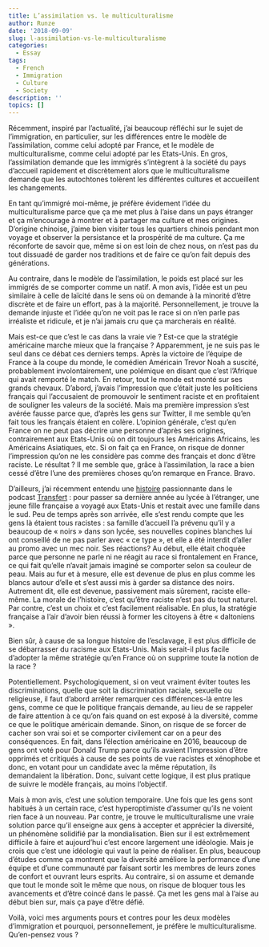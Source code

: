 ```yaml
---
title: L’assimilation vs. le multiculturalisme
author: Runze
date: '2018-09-09'
slug: l-assimilation-vs-le-multiculturalisme
categories:
  - Essay
tags:
  - French
  - Immigration
  - Culture
  - Society
description: ''
topics: []
---
```


Récemment, inspiré par l’actualité, j’ai beaucoup réfléchi sur le sujet de l’immigration, en particulier, sur les différences entre le modèle de l’assimilation, comme celui adopté par France, et le modèle de multiculturalisme, comme celui adopté par les Etats-Unis. En gros, l’assimilation demande que les immigrés s’intègrent à la société du pays d’accueil rapidement et discrètement alors que le multiculturalisme demande que les autochtones tolèrent les différentes cultures et accueillent les changements.

En tant qu’immigré moi-même, je préfère évidement l’idée du multiculturalisme parce que ça me met plus à l’aise dans un pays étranger et ça m’encourage à montrer et à partager ma culture et mes origines. D’origine chinoise, j’aime bien visiter tous les quartiers chinois pendant mon voyage et observer la persistance et la prospérité de ma culture. Ça me réconforte de savoir que, même si on est loin de chez nous, on n’est pas du tout dissuadé de garder nos traditions et de faire ce qu’on fait depuis des générations.

Au contraire, dans le modèle de l’assimilation, le poids est placé sur les immigrés de se comporter comme un natif. A mon avis, l’idée est un peu similaire à celle de laïcité dans le sens où on demande à la minorité d’être discrète et de faire un effort, pas à la majorité. Personnellement, je trouve la demande injuste et l’idée qu’on ne voit pas le race si on n’en parle pas irréaliste et ridicule, et je n’ai jamais cru que ça marcherais en réalité.

Mais est-ce que c’est le cas dans la vraie vie ? Est-ce que la stratégie américaine marche mieux que la française ? Apparemment, je ne suis pas le seul dans ce débat ces derniers temps. Après la victoire de l’équipe de France à la coupe du monde, le comédien Américain Trevor Noah a suscité, probablement involontairement, une polémique en disant que c’est l’Afrique qui avait remporté le match. En retour, tout le monde est monté sur ses grands chevaux. D’abord, j’avais l’impression que c’était juste les politiciens français qui l’accusaient de promouvoir le sentiment raciste et en profitaient de souligner les valeurs de la société. Mais ma première impression s’est avérée fausse parce que, d’après les gens sur Twitter, il me semble qu’en fait tous les français étaient en colère. L’opinion générale, c’est qu’en France on ne peut pas décrire une personne d’après ses origines, contrairement aux Etats-Unis où on dit toujours les Américains Africains, les Américains Asiatiques, etc. Si on fait ça en France, on risque de donner l’impression qu’on ne les considère pas comme des français et donc d’être raciste. Le résultat ? Il me semble que, grâce à l’assimilation, la race a bien cessé d’être l’une des premières choses qu’on remarque en France. Bravo.

D’ailleurs, j’ai récemment entendu une [histoire](http://www.slate.fr/podcast/148470/personne-que-vous-pensez-etre-etes-vous-bien-sure-detre-la) passionnante dans le podcast [Transfert](http://www.slate.fr/podcasts/#transfert) : pour passer sa dernière année au lycée à l’étranger, une jeune fille française a voyagé aux Etats-Unis et restait avec une famille dans le sud. Peu de temps après son arrivée, elle s’est rendu compte que les gens là étaient tous racistes : sa famille d’accueil l’a prévenu qu’il y a beaucoup de « noirs » dans son lycée, ses nouvelles copines blanches lui ont conseillé de ne pas parler avec « ce type », et elle a été interdit d’aller au promo avec un mec noir. Ses réactions? Au début, elle était choquée parce que personne ne parle ni ne réagit au race si frontalement en France, ce qui fait qu’elle n’avait jamais imaginé se comporter selon sa couleur de peau. Mais au fur et à mesure, elle est devenue de plus en plus comme les blancs autour d’elle et s’est aussi mis à garder sa distance des noirs. Autrement dit, elle est devenue, passivement mais sûrement, raciste elle-même. La morale de l’histoire, c’est qu’être raciste n’est pas du tout naturel. Par contre, c’est un choix et c’est facilement réalisable. En plus, la stratégie française a l’air d’avoir bien réussi à former les citoyens à être « daltoniens ».

Bien sûr, à cause de sa longue histoire de l’esclavage, il est plus difficile de se débarrasser du racisme aux Etats-Unis. Mais serait-il plus facile d’adopter la même stratégie qu’en France où on supprime toute la notion de la race ?

Potentiellement. Psychologiquement, si on veut vraiment éviter toutes les discriminations, quelle que soit la discrimination raciale, sexuelle ou religieuse, il faut d’abord arrêter remarquer ces différences-là entre les gens, comme ce que le politique français demande, au lieu de se rappeler de faire attention à ce qu’on fais quand on est exposé à la diversité, comme ce que le politique américain demande. Sinon, on risque de se forcer de cacher son vrai soi et se comporter civilement car on a peur des conséquences. En fait, dans l’élection américaine en 2016, beaucoup de gens ont voté pour Donald Trump parce qu’ils avaient l’impression d’être opprimés et critiqués à cause de ses points de vue racistes et xénophobe et donc, en votant pour un candidate avec la même réputation, ils demandaient la libération. Donc, suivant cette logique, il est plus pratique de suivre le modèle français, au moins l’objectif.

Mais à mon avis, c’est une solution temporaire. Une fois que les gens sont habitués à un certain race, c’est hyperoptimiste d’assumer qu’ils ne voient rien face à un nouveau. Par contre, je trouve le multiculturalisme une vraie solution parce qu’il enseigne aux gens à accepter et apprécier la diversité, un phénomène solidifié par la mondialisation. Bien sur il est extrêmement difficile à faire et aujourd’hui c’est encore largement une idéologie. Mais je crois que c’est une idéologie qui vaut la peine de réaliser. En plus, beaucoup d’études comme ça montrent que la diversité améliore la performance d’une équipe et d’une communauté par faisant sortir les membres de leurs zones de confort et ouvrant leurs esprits. Au contraire, si on assume et demande que tout le monde soit le même que nous, on risque de bloquer tous les avancements et d’être coincé dans le passé. Ça met les gens mal à l’aise au début bien sur, mais ça paye d’être défié.

Voilà, voici mes arguments pours et contres pour les deux modèles d’immigration et pourquoi, personnellement, je préfère le multiculturalisme. Qu’en-pensez vous ?
